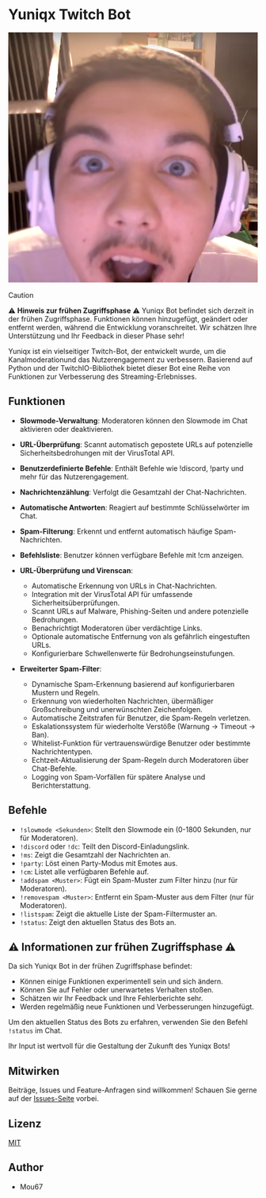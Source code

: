 # Yuniqx Twitch Bot

![Yuniqx Bot Logo](Images/max_schock.png)


> [!CAUTION]
> ⚠️ **Hinweis zur frühen Zugriffsphase** ⚠️
> Yuniqx Bot befindet sich derzeit in der frühen Zugriffsphase. Funktionen können hinzugefügt, geändert oder entfernt werden, während die Entwicklung voranschreitet. Wir schätzen Ihre Unterstützung und Ihr Feedback in dieser Phase sehr!

Yuniqx ist ein vielseitiger Twitch-Bot, der entwickelt wurde, um die Kanalmoderationund das Nutzerengagement zu verbessern. Basierend auf Python und der TwitchIO-Bibliothek bietet dieser Bot eine Reihe von Funktionen zur Verbesserung des Streaming-Erlebnisses.

## Funktionen

- **Slowmode-Verwaltung**: Moderatoren können den Slowmode im Chat aktivieren oder deaktivieren.
- **URL-Überprüfung**: Scannt automatisch gepostete URLs auf potenzielle Sicherheitsbedrohungen mit der VirusTotal API.
- **Benutzerdefinierte Befehle**: Enthält Befehle wie !discord, !party und mehr für das Nutzerengagement.
- **Nachrichtenzählung**: Verfolgt die Gesamtzahl der Chat-Nachrichten.
- **Automatische Antworten**: Reagiert auf bestimmte Schlüsselwörter im Chat.
- **Spam-Filterung**: Erkennt und entfernt automatisch häufige Spam-Nachrichten.
- **Befehlsliste**: Benutzer können verfügbare Befehle mit !cm anzeigen.

- **URL-Überprüfung und Virenscan**:
  - Automatische Erkennung von URLs in Chat-Nachrichten.
  - Integration mit der VirusTotal API für umfassende Sicherheitsüberprüfungen.
  - Scannt URLs auf Malware, Phishing-Seiten und andere potenzielle Bedrohungen.
  - Benachrichtigt Moderatoren über verdächtige Links.
  - Optionale automatische Entfernung von als gefährlich eingestuften URLs.
  - Konfigurierbare Schwellenwerte für Bedrohungseinstufungen.

- **Erweiterter Spam-Filter**:
  - Dynamische Spam-Erkennung basierend auf konfigurierbaren Mustern und Regeln.
  - Erkennung von wiederholten Nachrichten, übermäßiger Großschreibung und unerwünschten Zeichenfolgen.
  - Automatische Zeitstrafen für Benutzer, die Spam-Regeln verletzen.
  - Eskalationssystem für wiederholte Verstöße (Warnung → Timeout → Ban).
  - Whitelist-Funktion für vertrauenswürdige Benutzer oder bestimmte Nachrichtentypen.
  - Echtzeit-Aktualisierung der Spam-Regeln durch Moderatoren über Chat-Befehle.
  - Logging von Spam-Vorfällen für spätere Analyse und Berichterstattung.

## Befehle

- `!slowmode <Sekunden>`: Stellt den Slowmode ein (0-1800 Sekunden, nur für Moderatoren).
- `!discord` oder `!dc`: Teilt den Discord-Einladungslink.
- `!ms`: Zeigt die Gesamtzahl der Nachrichten an.
- `!party`: Löst einen Party-Modus mit Emotes aus.
- `!cm`: Listet alle verfügbaren Befehle auf.
- `!addspam <Muster>`: Fügt ein Spam-Muster zum Filter hinzu (nur für Moderatoren).
- `!removespam <Muster>`: Entfernt ein Spam-Muster aus dem Filter (nur für Moderatoren).
- `!listspam`: Zeigt die aktuelle Liste der Spam-Filtermuster an.
- `!status`: Zeigt den aktuellen Status des Bots an.

## ⚠️ Informationen zur frühen Zugriffsphase ⚠️

Da sich Yuniqx Bot in der frühen Zugriffsphase befindet:

- Können einige Funktionen experimentell sein und sich ändern.
- Können Sie auf Fehler oder unerwartetes Verhalten stoßen.
- Schätzen wir Ihr Feedback und Ihre Fehlerberichte sehr.
- Werden regelmäßig neue Funktionen und Verbesserungen hinzugefügt.

Um den aktuellen Status des Bots zu erfahren, verwenden Sie den Befehl `!status` im Chat.

Ihr Input ist wertvoll für die Gestaltung der Zukunft des Yuniqx Bots!

## Mitwirken

Beiträge, Issues und Feature-Anfragen sind willkommen! Schauen Sie gerne auf der [Issues-Seite](https://github.com/Mou67/YuniBot/issues) vorbei.

## Lizenz

[MIT](https://choosealicense.com/licenses/mit/)

## Author

 - Mou67

